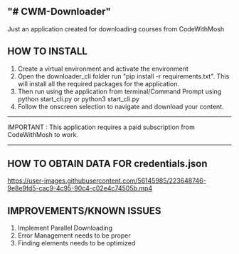 "# CWM-Downloader" 
---------------------------------------------------
Just an application created for downloading courses from CodeWithMosh

HOW TO INSTALL
----------------------------------------------------

1. Create a virtual environment and activate the environment
2. Open the downloader_cli folder run "pip install -r requirements.txt". This will install all the required packages for the application.
3. Then run using the application from terminal/Command Prompt using python start_cli.py or python3 start_cli.py
4. Follow the onscreen selection to navigate and download your content.

____________________________________________________________________________________
IMPORTANT : This application requires a paid subscription from CodeWithMosh to work.
____________________________________________________________________________________

HOW TO OBTAIN DATA FOR credentials.json
-----------------------------------------------------





https://user-images.githubusercontent.com/56145985/223648746-9e8e9fd5-cac9-4c95-90c4-c02e4c74505b.mp4





IMPROVEMENTS/KNOWN ISSUES
--------------------------------------
1. Implement Parallel Downloading
2. Error Management needs to be proper
3. Finding elements needs to be optimized




